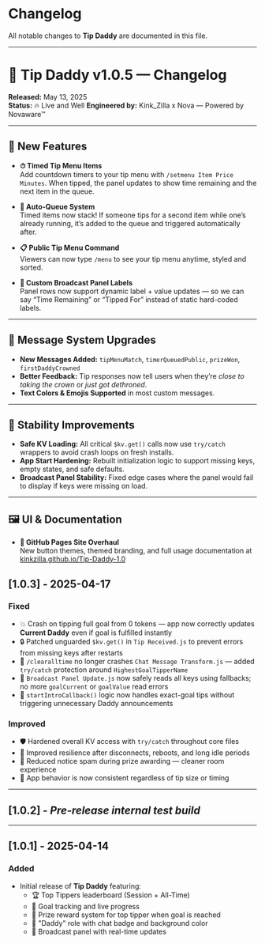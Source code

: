 # Changelog

All notable changes to **Tip Daddy** are documented in this file.

---
# 📝 Tip Daddy v1.0.5 — Changelog

**Released:** May 13, 2025  
**Status:** 🔥 Live and Well 
**Engineered by:** Kink_Zilla x Nova — Powered by Novaware™

---

## 🌟 New Features

- **⏱ Timed Tip Menu Items**  
  Add countdown timers to your tip menu with `/setmenu Item Price Minutes`. When tipped, the panel updates to show time remaining and the next item in the queue.

- **🔁 Auto-Queue System**  
  Timed items now stack! If someone tips for a second item while one’s already running, it’s added to the queue and triggered automatically after.

- **📋 Public Tip Menu Command**  
  Viewers can now type `/menu` to see your tip menu anytime, styled and sorted.

- **🎨 Custom Broadcast Panel Labels**  
  Panel rows now support dynamic label + value updates — so we can say “Time Remaining” or “Tipped For” instead of static hard-coded labels.

---

## 💬 Message System Upgrades

- **New Messages Added:** `tipMenuMatch`, `timerQueuedPublic`, `prizeWon`, `firstDaddyCrowned`  
- **Better Feedback:** Tip responses now tell users when they’re *close to taking the crown* or *just got dethroned*.  
- **Text Colors & Emojis Supported** in most custom messages.

---

## 🧠 Stability Improvements

- **Safe KV Loading:** All critical `$kv.get()` calls now use `try/catch` wrappers to avoid crash loops on fresh installs.  
- **App Start Hardening:** Rebuilt initialization logic to support missing keys, empty states, and safe defaults.  
- **Broadcast Panel Stability:** Fixed edge cases where the panel would fail to display if keys were missing on load.

---

## 🖼 UI & Documentation

- **📁 GitHub Pages Site Overhaul**  
  New button themes, themed branding, and full usage documentation at [kinkzilla.github.io/Tip-Daddy-1.0](https://kinkzilla.github.io/Tip-Daddy-1.0)



## [1.0.3] - 2025-04-17

### Fixed
- 💥 Crash on tipping full goal from 0 tokens — app now correctly updates **Current Daddy** even if goal is fulfilled instantly
- 🔒 Patched unguarded `$kv.get()` in `Tip Received.js` to prevent errors from missing keys after restarts
- 🧹 `/clearalltime` no longer crashes `Chat Message Transform.js` — added `try/catch` protection around `HighestGoalTipperName`
- 🔄 `Broadcast Panel Update.js` now safely reads all keys using fallbacks; no more `goalCurrent` or `goalValue` read errors
- 🧠 `startIntroCallback()` logic now handles exact-goal tips without triggering unnecessary Daddy announcements

### Improved
- 🛡️ Hardened overall KV access with `try/catch` throughout core files
- 🔁 Improved resilience after disconnects, reboots, and long idle periods
- 🧼 Reduced notice spam during prize awarding — cleaner room experience
- 👑 App behavior is now consistent regardless of tip size or timing

---

## [1.0.2] - *Pre-release internal test build*

---

## [1.0.1] - 2025-04-14

### Added
- Initial release of **Tip Daddy** featuring:
  - 🏆 Top Tippers leaderboard (Session + All-Time)
  - 🎯 Goal tracking and live progress
  - 🎁 Prize reward system for top tipper when goal is reached
  - 👑 "Daddy" role with chat badge and background color
  - 🔄 Broadcast panel with real-time updates
